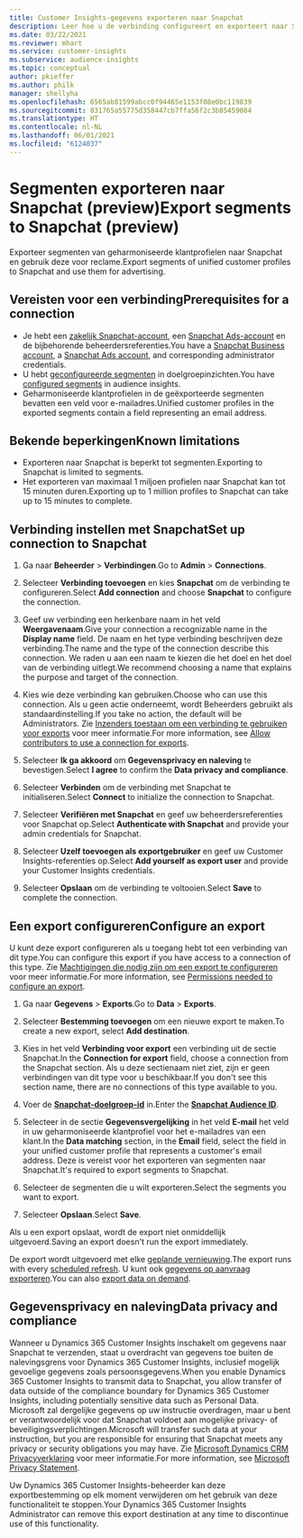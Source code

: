```yaml
---
title: Customer Insights-gegevens exporteren naar Snapchat
description: Leer hoe u de verbinding configureert en exporteert naar Snapchat.
ms.date: 03/22/2021
ms.reviewer: mhart
ms.service: customer-insights
ms.subservice: audience-insights
ms.topic: conceptual
author: pkieffer
ms.author: philk
manager: shellyha
ms.openlocfilehash: 6565ab81599abcc0f94465e1153f08e0bc119839
ms.sourcegitcommit: 831765a55775d358447cb7ffa56f2c3b85459084
ms.translationtype: HT
ms.contentlocale: nl-NL
ms.lasthandoff: 06/01/2021
ms.locfileid: "6124037"
---
```

# <a name="export-segments-to-snapchat-preview"></a><span data-ttu-id="d73ad-103">Segmenten exporteren naar Snapchat (preview)</span><span class="sxs-lookup"><span data-stu-id="d73ad-103">Export segments to Snapchat (preview)</span></span>

<span data-ttu-id="d73ad-104">Exporteer segmenten van geharmoniseerde klantprofielen naar Snapchat en gebruik deze voor reclame.</span><span class="sxs-lookup"><span data-stu-id="d73ad-104">Export segments of unified customer profiles to Snapchat and use them for advertising.</span></span> 

## <a name="prerequisites-for-a-connection"></a><span data-ttu-id="d73ad-105">Vereisten voor een verbinding</span><span class="sxs-lookup"><span data-stu-id="d73ad-105">Prerequisites for a connection</span></span>

-   <span data-ttu-id="d73ad-106">Je hebt een [zakelijk Snapchat-account](https://business.snapchat.com/), een [Snapchat Ads-account](https://ads.snapchat.com/) en de bijbehorende beheerdersreferenties.</span><span class="sxs-lookup"><span data-stu-id="d73ad-106">You have a [Snapchat Business account](https://business.snapchat.com/), a [Snapchat Ads account](https://ads.snapchat.com/), and corresponding administrator credentials.</span></span>
-   <span data-ttu-id="d73ad-107">U hebt [geconfigureerde segmenten](segments.md) in doelgroepinzichten.</span><span class="sxs-lookup"><span data-stu-id="d73ad-107">You have [configured segments](segments.md) in audience insights.</span></span>
-   <span data-ttu-id="d73ad-108">Geharmoniseerde klantprofielen in de geëxporteerde segmenten bevatten een veld voor e-mailadres.</span><span class="sxs-lookup"><span data-stu-id="d73ad-108">Unified customer profiles in the exported segments contain a field representing an email address.</span></span>

## <a name="known-limitations"></a><span data-ttu-id="d73ad-109">Bekende beperkingen</span><span class="sxs-lookup"><span data-stu-id="d73ad-109">Known limitations</span></span>

- <span data-ttu-id="d73ad-110">Exporteren naar Snapchat is beperkt tot segmenten.</span><span class="sxs-lookup"><span data-stu-id="d73ad-110">Exporting to Snapchat is limited to segments.</span></span>
- <span data-ttu-id="d73ad-111">Het exporteren van maximaal 1 miljoen profielen naar Snapchat kan tot 15 minuten duren.</span><span class="sxs-lookup"><span data-stu-id="d73ad-111">Exporting up to 1 million profiles to Snapchat can take up to 15 minutes to complete.</span></span> 

## <a name="set-up-connection-to-snapchat"></a><span data-ttu-id="d73ad-112">Verbinding instellen met Snapchat</span><span class="sxs-lookup"><span data-stu-id="d73ad-112">Set up connection to Snapchat</span></span>

1. <span data-ttu-id="d73ad-113">Ga naar **Beheerder** > **Verbindingen**.</span><span class="sxs-lookup"><span data-stu-id="d73ad-113">Go to **Admin** > **Connections**.</span></span>

1. <span data-ttu-id="d73ad-114">Selecteer **Verbinding toevoegen** en kies **Snapchat** om de verbinding te configureren.</span><span class="sxs-lookup"><span data-stu-id="d73ad-114">Select **Add connection** and choose **Snapchat** to configure the connection.</span></span>

1. <span data-ttu-id="d73ad-115">Geef uw verbinding een herkenbare naam in het veld **Weergavenaam**.</span><span class="sxs-lookup"><span data-stu-id="d73ad-115">Give your connection a recognizable name in the **Display name** field.</span></span> <span data-ttu-id="d73ad-116">De naam en het type verbinding beschrijven deze verbinding.</span><span class="sxs-lookup"><span data-stu-id="d73ad-116">The name and the type of the connection describe this connection.</span></span> <span data-ttu-id="d73ad-117">We raden u aan een naam te kiezen die het doel en het doel van de verbinding uitlegt.</span><span class="sxs-lookup"><span data-stu-id="d73ad-117">We recommend choosing a name that explains the purpose and target of the connection.</span></span>

1. <span data-ttu-id="d73ad-118">Kies wie deze verbinding kan gebruiken.</span><span class="sxs-lookup"><span data-stu-id="d73ad-118">Choose who can use this connection.</span></span> <span data-ttu-id="d73ad-119">Als u geen actie onderneemt, wordt Beheerders gebruikt als standaardinstelling.</span><span class="sxs-lookup"><span data-stu-id="d73ad-119">If you take no action, the default will be Administrators.</span></span> <span data-ttu-id="d73ad-120">Zie [Inzenders toestaan om een verbinding te gebruiken voor exports](connections.md#allow-contributors-to-use-a-connection-for-exports) voor meer informatie.</span><span class="sxs-lookup"><span data-stu-id="d73ad-120">For more information, see [Allow contributors to use a connection for exports](connections.md#allow-contributors-to-use-a-connection-for-exports).</span></span>

1. <span data-ttu-id="d73ad-121">Selecteer **Ik ga akkoord** om **Gegevensprivacy en naleving** te bevestigen.</span><span class="sxs-lookup"><span data-stu-id="d73ad-121">Select **I agree** to confirm the **Data privacy and compliance**.</span></span>

1. <span data-ttu-id="d73ad-122">Selecteer **Verbinden** om de verbinding met Snapchat te initialiseren.</span><span class="sxs-lookup"><span data-stu-id="d73ad-122">Select **Connect** to initialize the connection to Snapchat.</span></span>

1. <span data-ttu-id="d73ad-123">Selecteer **Verifiëren met Snapchat** en geef uw beheerdersreferenties voor Snapchat op.</span><span class="sxs-lookup"><span data-stu-id="d73ad-123">Select **Authenticate with Snapchat** and provide your admin credentials for Snapchat.</span></span> 

1. <span data-ttu-id="d73ad-124">Selecteer **Uzelf toevoegen als exportgebruiker** en geef uw Customer Insights-referenties op.</span><span class="sxs-lookup"><span data-stu-id="d73ad-124">Select **Add yourself as export user** and provide your Customer Insights credentials.</span></span>

1. <span data-ttu-id="d73ad-125">Selecteer **Opslaan** om de verbinding te voltooien.</span><span class="sxs-lookup"><span data-stu-id="d73ad-125">Select **Save** to complete the connection.</span></span>

## <a name="configure-an-export"></a><span data-ttu-id="d73ad-126">Een export configureren</span><span class="sxs-lookup"><span data-stu-id="d73ad-126">Configure an export</span></span>

<span data-ttu-id="d73ad-127">U kunt deze export configureren als u toegang hebt tot een verbinding van dit type.</span><span class="sxs-lookup"><span data-stu-id="d73ad-127">You can configure this export if you have access to a connection of this type.</span></span> <span data-ttu-id="d73ad-128">Zie [Machtigingen die nodig zijn om een export te configureren](export-destinations.md#set-up-a-new-export) voor meer informatie.</span><span class="sxs-lookup"><span data-stu-id="d73ad-128">For more information, see [Permissions needed to configure an export](export-destinations.md#set-up-a-new-export).</span></span>

1. <span data-ttu-id="d73ad-129">Ga naar **Gegevens** > **Exports**.</span><span class="sxs-lookup"><span data-stu-id="d73ad-129">Go to **Data** > **Exports**.</span></span>

1. <span data-ttu-id="d73ad-130">Selecteer **Bestemming toevoegen** om een nieuwe export te maken.</span><span class="sxs-lookup"><span data-stu-id="d73ad-130">To create a new export, select **Add destination**.</span></span>

1. <span data-ttu-id="d73ad-131">Kies in het veld **Verbinding voor export** een verbinding uit de sectie Snapchat.</span><span class="sxs-lookup"><span data-stu-id="d73ad-131">In the **Connection for export** field, choose a connection from the Snapchat section.</span></span> <span data-ttu-id="d73ad-132">Als u deze sectienaam niet ziet, zijn er geen verbindingen van dit type voor u beschikbaar.</span><span class="sxs-lookup"><span data-stu-id="d73ad-132">If you don't see this section name, there are no connections of this type available to you.</span></span>

1. <span data-ttu-id="d73ad-133">Voer de [**Snapchat-doelgroep-id**](https://businesshelp.snapchat.com/s/article/custom-audiences) in.</span><span class="sxs-lookup"><span data-stu-id="d73ad-133">Enter the [**Snapchat Audience ID**](https://businesshelp.snapchat.com/s/article/custom-audiences).</span></span>

1. <span data-ttu-id="d73ad-134">Selecteer in de sectie **Gegevensvergelijking** in het veld **E-mail** het veld in uw geharmoniseerde klantprofiel voor het e-mailadres van een klant.</span><span class="sxs-lookup"><span data-stu-id="d73ad-134">In the **Data matching** section, in the **Email** field, select the field in your unified customer profile that represents a customer's email address.</span></span> <span data-ttu-id="d73ad-135">Deze is vereist voor het exporteren van segmenten naar Snapchat.</span><span class="sxs-lookup"><span data-stu-id="d73ad-135">It's required to export segments to Snapchat.</span></span>

1. <span data-ttu-id="d73ad-136">Selecteer de segmenten die u wilt exporteren.</span><span class="sxs-lookup"><span data-stu-id="d73ad-136">Select the segments you want to export.</span></span> 

1. <span data-ttu-id="d73ad-137">Selecteer **Opslaan**.</span><span class="sxs-lookup"><span data-stu-id="d73ad-137">Select **Save**.</span></span>

<span data-ttu-id="d73ad-138">Als u een export opslaat, wordt de export niet onmiddellijk uitgevoerd.</span><span class="sxs-lookup"><span data-stu-id="d73ad-138">Saving an export doesn't run the export immediately.</span></span>

<span data-ttu-id="d73ad-139">De export wordt uitgevoerd met elke [geplande vernieuwing](system.md#schedule-tab).</span><span class="sxs-lookup"><span data-stu-id="d73ad-139">The export runs with every [scheduled refresh](system.md#schedule-tab).</span></span> <span data-ttu-id="d73ad-140">U kunt ook [gegevens op aanvraag exporteren](export-destinations.md#run-exports-on-demand).</span><span class="sxs-lookup"><span data-stu-id="d73ad-140">You can also [export data on demand](export-destinations.md#run-exports-on-demand).</span></span> 


## <a name="data-privacy-and-compliance"></a><span data-ttu-id="d73ad-141">Gegevensprivacy en naleving</span><span class="sxs-lookup"><span data-stu-id="d73ad-141">Data privacy and compliance</span></span>

<span data-ttu-id="d73ad-142">Wanneer u Dynamics 365 Customer Insights inschakelt om gegevens naar Snapchat te verzenden, staat u overdracht van gegevens toe buiten de nalevingsgrens voor Dynamics 365 Customer Insights, inclusief mogelijk gevoelige gegevens zoals persoonsgegevens.</span><span class="sxs-lookup"><span data-stu-id="d73ad-142">When you enable Dynamics 365 Customer Insights to transmit data to Snapchat, you allow transfer of data outside of the compliance boundary for Dynamics 365 Customer Insights, including potentially sensitive data such as Personal Data.</span></span> <span data-ttu-id="d73ad-143">Microsoft zal dergelijke gegevens op uw instructie overdragen, maar u bent er verantwoordelijk voor dat Snapchat voldoet aan mogelijke privacy- of beveiligingsverplichtingen.</span><span class="sxs-lookup"><span data-stu-id="d73ad-143">Microsoft will transfer such data at your instruction, but you are responsible for ensuring that Snapchat meets any privacy or security obligations you may have.</span></span> <span data-ttu-id="d73ad-144">Zie [Microsoft Dynamics CRM Privacyverklaring](https://go.microsoft.com/fwlink/?linkid=396732) voor meer informatie.</span><span class="sxs-lookup"><span data-stu-id="d73ad-144">For more information, see [Microsoft Privacy Statement](https://go.microsoft.com/fwlink/?linkid=396732).</span></span>

<span data-ttu-id="d73ad-145">Uw Dynamics 365 Customer Insights-beheerder kan deze exportbestemming op elk moment verwijderen om het gebruik van deze functionaliteit te stoppen.</span><span class="sxs-lookup"><span data-stu-id="d73ad-145">Your Dynamics 365 Customer Insights Administrator can remove this export destination at any time to discontinue use of this functionality.</span></span>
